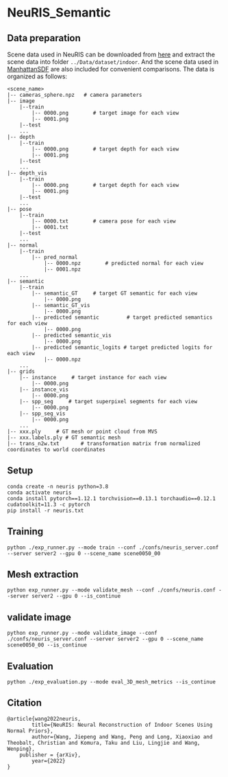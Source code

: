 # NeuRIS_Semantic

## Data preparation
Scene data used in NeuRIS can be downloaded from [here](https://connecthkuhk-my.sharepoint.com/:f:/g/personal/jiepeng_connect_hku_hk/ElKcK1sus9pLnARZ_e9l-IcBS6cE-6w8xt34bMsvMAiuIQ?e=0z1eka) and extract the scene data into folder `../Data/dataset/indoor`. And the scene data used in [ManhattanSDF](https://github.com/zju3dv/manhattan_sdf) are also included for convenient comparisons.
The data is organized as follows:
```
<scene_name>
|-- cameras_sphere.npz   # camera parameters
|-- image
    |--train
        |-- 0000.png        # target image for each view
        |-- 0001.png
    |--test
    ...
|-- depth
    |--train
        |-- 0000.png        # target depth for each view
        |-- 0001.png
    |--test
    ...
|-- depth_vis
    |--train
        |-- 0000.png        # target depth for each view
        |-- 0001.png
    |--test
    ...
|-- pose
    |--train
        |-- 0000.txt        # camera pose for each view
        |-- 0001.txt
    |--test
    ...
|-- normal
    |--train
        |-- pred_normal
            |-- 0000.npz        # predicted normal for each view
            |-- 0001.npz
    ...
|-- semantic
    |--train
        |-- semantic_GT     # target GT semantic for each view
            |-- 0000.png
        |-- semantic_GT_vis
            |-- 0000.png
        |-- predicted semantic         # target predicted semantics for each view
            |-- 0000.png
        |-- predicted semantic_vis
            |-- 0000.png  
        |-- predicted semantic_logits # target predicted logits for each view
            |-- 0000.npz   
    ...
|-- grids
    |-- instance     # target instance for each view
        |-- 0000.png
    |-- instance_vis
        |-- 0000.png
    |-- spp_seg     # target superpixel segments for each view
        |-- 0000.png
    |-- spp_seg_vis
        |-- 0000.png     
    ...  
|-- xxx.ply		# GT mesh or point cloud from MVS
|-- xxx.labels.ply # GT semantic mesh
|-- trans_n2w.txt       # transformation matrix from normalized coordinates to world coordinates
```

## Setup
```
conda create -n neuris python=3.8
conda activate neuris
conda install pytorch==1.12.1 torchvision==0.13.1 torchaudio==0.12.1 cudatoolkit=11.3 -c pytorch
pip install -r neuris.txt
```

## Training

```
python ./exp_runner.py --mode train --conf ./confs/neuris_server.conf --server server2 --gpu 0 --scene_name scene0050_00
```

## Mesh extraction
```
python exp_runner.py --mode validate_mesh --conf ./confs/neuris.conf --server server2 --gpu 0 --is_continue
```
## validate image
```
python exp_runner.py --mode validate_image --conf ./confs/neuris_server.conf --server server2 --gpu 0 --scene_name scene0050_00 --is_continue
```
## Evaluation
```
python ./exp_evaluation.py --mode eval_3D_mesh_metrics --is_continue
```

## Citation

```
@article{wang2022neuris,
      	title={NeuRIS: Neural Reconstruction of Indoor Scenes Using Normal Priors}, 
      	author={Wang, Jiepeng and Wang, Peng and Long, Xiaoxiao and Theobalt, Christian and Komura, Taku and Liu, Lingjie and Wang, Wenping},
	publisher = {arXiv},
      	year={2022}
}
```